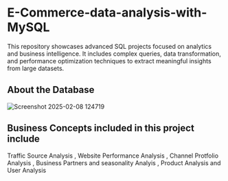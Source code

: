 # E-Commerce-data-analysis-with-MySQL
This repository showcases advanced SQL projects focused on analytics and business intelligence. It includes complex queries, data transformation, and performance optimization techniques to extract meaningful insights from large datasets.

## About the Database 



![Screenshot 2025-02-08 124719](https://github.com/user-attachments/assets/6087aa76-3905-487a-b76f-2d781be103d9)





## Business Concepts included in this project include

Traffic Source Analysis , Website Performance Analysis , Channel Protfolio Analysis , Business Partners and seasonality Analyis , Product Analysis and User Analysis 




